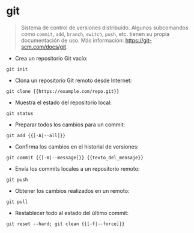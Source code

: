 # git

> Sistema de control de versiones distribuido.
> Algunos subcomandos como `commit`, `add`, `branch`, `switch`, `push`, etc. tienen su propia documentación de uso.
> Más información: <https://git-scm.com/docs/git>.

- Crea un repositorio Git vacío:

`git init`

- Clona un repositorio Git remoto desde Internet:

`git clone {{https://example.com/repo.git}}`

- Muestra el estado del repositorio local:

`git status`

- Preparar todos los cambios para un commit:

`git add {{[-A|--all]}}`

- Confirma los cambios en el historial de versiones:

`git commit {{[-m|--message]}} {{texto_del_mensaje}}`

- Envía los commits locales a un repositorio remoto:

`git push`

- Obtener los cambios realizados en un remoto:

`git pull`

- Restablecer todo al estado del último commit:

`git reset --hard; git clean {{[-f|--force]}}`
